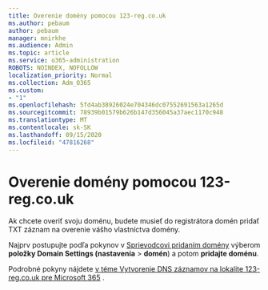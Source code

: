 ```yaml
---
title: Overenie domény pomocou 123-reg.co.uk
ms.author: pebaum
author: pebaum
manager: mnirkhe
ms.audience: Admin
ms.topic: article
ms.service: o365-administration
ROBOTS: NOINDEX, NOFOLLOW
localization_priority: Normal
ms.collection: Adm_O365
ms.custom:
- "1"
ms.openlocfilehash: 5fd4ab38926024e704346dc07552691563a1265d
ms.sourcegitcommit: 78939b01579b626b147d356045a37aec1170c948
ms.translationtype: MT
ms.contentlocale: sk-SK
ms.lasthandoff: 09/15/2020
ms.locfileid: "47816268"
---
```

# <a name="verify-your-domain-with-123-regcouk"></a>Overenie domény pomocou 123-reg.co.uk

Ak chcete overiť svoju doménu, budete musieť do registrátora domén pridať TXT záznam na overenie vášho vlastníctva domény. 

Najprv postupujte podľa pokynov v [Sprievodcovi pridaním domény](https://admin.microsoft.com/Adminportal#/Domains) výberom **položky Domain Settings (nastavenia** \> **domén**) a potom **pridajte doménu**.
  
Podrobné pokyny nájdete [v téme Vytvorenie DNS záznamov na lokalite 123-reg.co.uk pre Microsoft 365](https://docs.microsoft.com/microsoft-365/admin/dns/create-dns-records-at-123-reg-co-uk) .